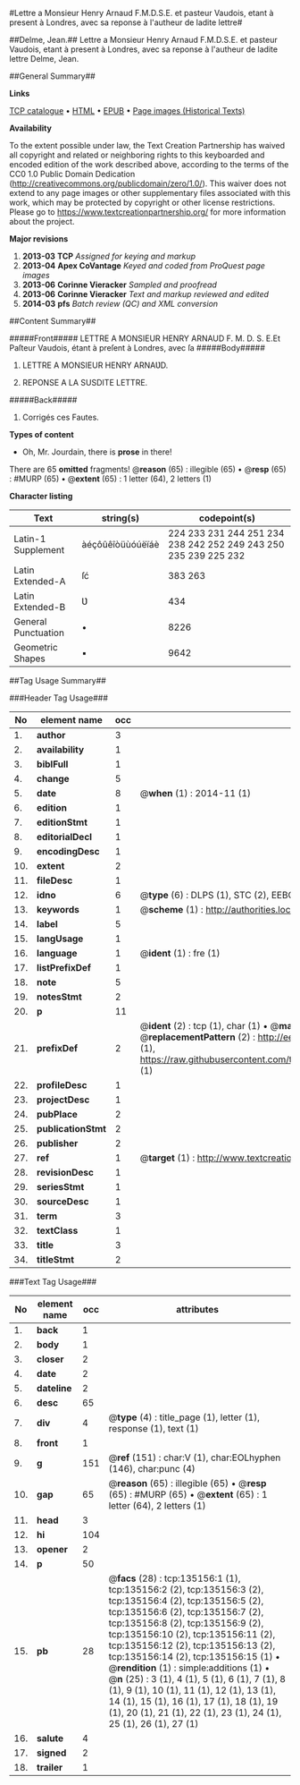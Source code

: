 #Lettre a Monsieur Henry Arnaud F.M.D.S.E. et pasteur Vaudois, etant à present à Londres, avec sa reponse à l'autheur de ladite lettre#

##Delme, Jean.##
Lettre a Monsieur Henry Arnaud F.M.D.S.E. et pasteur Vaudois, etant à present à Londres, avec sa reponse à l'autheur de ladite lettre
Delme, Jean.

##General Summary##

**Links**

[TCP catalogue](http://www.ota.ox.ac.uk/tcp/)  • 
[HTML](http://tei.it.ox.ac.uk/tcp/Texts-HTML/free/A82/A82327.html)  • 
[EPUB](http://tei.it.ox.ac.uk/tcp/Texts-EPUB/free/A82/A82327.epub) • 
[Page images (Historical Texts)](https://historicaltexts.jisc.ac.uk/eebo-99896652e)

**Availability**

To the extent possible under law, the Text Creation Partnership has waived all copyright and related or neighboring rights to this keyboarded and encoded edition of the work described above, according to the terms of the CC0 1.0 Public Domain Dedication (http://creativecommons.org/publicdomain/zero/1.0/). This waiver does not extend to any page images or other supplementary files associated with this work, which may be protected by copyright or other license restrictions. Please go to https://www.textcreationpartnership.org/ for more information about the project.

**Major revisions**

1. __2013-03__ __TCP__ *Assigned for keying and markup*
1. __2013-04__ __Apex CoVantage__ *Keyed and coded from ProQuest page images*
1. __2013-06__ __Corinne Vieracker__ *Sampled and proofread*
1. __2013-06__ __Corinne Vieracker__ *Text and markup reviewed and edited*
1. __2014-03__ __pfs__ *Batch review (QC) and XML conversion*

##Content Summary##

#####Front#####
LETTRE A MONSIEUR HENRY ARNAUD F. M. D. S. E.Et Paſteur Vaudois, étant à preſent à Londres, avec ſa 
#####Body#####

1. LETTRE A MONSIEUR HENRY ARNAƲD.

1. REPONSE A LA SUSDITE LETTRE.

#####Back#####

1. Corrigés ces Fautes.

**Types of content**

  * Oh, Mr. Jourdain, there is **prose** in there!

There are 65 **omitted** fragments! 
 @__reason__ (65) : illegible (65)  •  @__resp__ (65) : #MURP (65)  •  @__extent__ (65) : 1 letter (64), 2 letters (1)

**Character listing**


|Text|string(s)|codepoint(s)|
|---|---|---|
|Latin-1 Supplement|àéçôûêîòüùóúëïáè|224 233 231 244 251 234 238 242 252 249 243 250 235 239 225 232|
|Latin Extended-A|ſć|383 263|
|Latin Extended-B|Ʋ|434|
|General Punctuation|•|8226|
|Geometric Shapes|▪|9642|

##Tag Usage Summary##

###Header Tag Usage###

|No|element name|occ|attributes|
|---|---|---|---|
|1.|__author__|3||
|2.|__availability__|1||
|3.|__biblFull__|1||
|4.|__change__|5||
|5.|__date__|8| @__when__ (1) : 2014-11 (1)|
|6.|__edition__|1||
|7.|__editionStmt__|1||
|8.|__editorialDecl__|1||
|9.|__encodingDesc__|1||
|10.|__extent__|2||
|11.|__fileDesc__|1||
|12.|__idno__|6| @__type__ (6) : DLPS (1), STC (2), EEBO-CITATION (1), PROQUEST (1), VID (1)|
|13.|__keywords__|1| @__scheme__ (1) : http://authorities.loc.gov/ (1)|
|14.|__label__|5||
|15.|__langUsage__|1||
|16.|__language__|1| @__ident__ (1) : fre (1)|
|17.|__listPrefixDef__|1||
|18.|__note__|5||
|19.|__notesStmt__|2||
|20.|__p__|11||
|21.|__prefixDef__|2| @__ident__ (2) : tcp (1), char (1)  •  @__matchPattern__ (2) : ([0-9\-]+):([0-9IVX]+) (1), (.+) (1)  •  @__replacementPattern__ (2) : http://eebo.chadwyck.com/downloadtiff?vid=$1&page=$2 (1), https://raw.githubusercontent.com/textcreationpartnership/Texts/master/tcpchars.xml#$1 (1)|
|22.|__profileDesc__|1||
|23.|__projectDesc__|1||
|24.|__pubPlace__|2||
|25.|__publicationStmt__|2||
|26.|__publisher__|2||
|27.|__ref__|1| @__target__ (1) : http://www.textcreationpartnership.org/docs/. (1)|
|28.|__revisionDesc__|1||
|29.|__seriesStmt__|1||
|30.|__sourceDesc__|1||
|31.|__term__|3||
|32.|__textClass__|1||
|33.|__title__|3||
|34.|__titleStmt__|2||


###Text Tag Usage###

|No|element name|occ|attributes|
|---|---|---|---|
|1.|__back__|1||
|2.|__body__|1||
|3.|__closer__|2||
|4.|__date__|2||
|5.|__dateline__|2||
|6.|__desc__|65||
|7.|__div__|4| @__type__ (4) : title_page (1), letter (1), response (1), text (1)|
|8.|__front__|1||
|9.|__g__|151| @__ref__ (151) : char:V (1), char:EOLhyphen (146), char:punc (4)|
|10.|__gap__|65| @__reason__ (65) : illegible (65)  •  @__resp__ (65) : #MURP (65)  •  @__extent__ (65) : 1 letter (64), 2 letters (1)|
|11.|__head__|3||
|12.|__hi__|104||
|13.|__opener__|2||
|14.|__p__|50||
|15.|__pb__|28| @__facs__ (28) : tcp:135156:1 (1), tcp:135156:2 (2), tcp:135156:3 (2), tcp:135156:4 (2), tcp:135156:5 (2), tcp:135156:6 (2), tcp:135156:7 (2), tcp:135156:8 (2), tcp:135156:9 (2), tcp:135156:10 (2), tcp:135156:11 (2), tcp:135156:12 (2), tcp:135156:13 (2), tcp:135156:14 (2), tcp:135156:15 (1)  •  @__rendition__ (1) : simple:additions (1)  •  @__n__ (25) : 3 (1), 4 (1), 5 (1), 6 (1), 7 (1), 8 (1), 9 (1), 10 (1), 11 (1), 12 (1), 13 (1), 14 (1), 15 (1), 16 (1), 17 (1), 18 (1), 19 (1), 20 (1), 21 (1), 22 (1), 23 (1), 24 (1), 25 (1), 26 (1), 27 (1)|
|16.|__salute__|4||
|17.|__signed__|2||
|18.|__trailer__|1||
